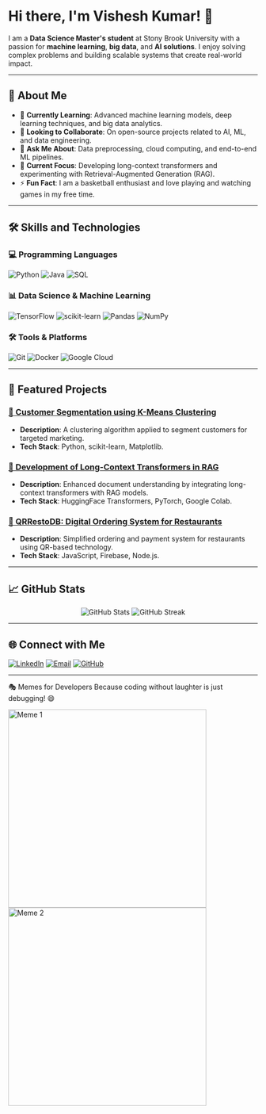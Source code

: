 # Hi there, I'm Vishesh Kumar! 👋

<!-- Add a banner image here if you like -->
<!-- ![Banner](https://your-banner-url.com) -->

I am a **Data Science Master's student** at Stony Brook University with a passion for **machine learning**, **big data**, and **AI solutions**. I enjoy solving complex problems and building scalable systems that create real-world impact.

---

## 🚀 About Me

- 🌱 **Currently Learning**: Advanced machine learning models, deep learning techniques, and big data analytics.
- 👯 **Looking to Collaborate**: On open-source projects related to AI, ML, and data engineering.
- 💬 **Ask Me About**: Data preprocessing, cloud computing, and end-to-end ML pipelines.
- 🔭 **Current Focus**: Developing long-context transformers and experimenting with Retrieval-Augmented Generation (RAG).
- ⚡ **Fun Fact**: I am a basketball enthusiast and love playing and watching games in my free time.

---

## 🛠️ Skills and Technologies

### 💻 Programming Languages
![Python](https://img.shields.io/badge/Python-3776AB?style=for-the-badge&logo=python&logoColor=white)
![Java](https://img.shields.io/badge/Java-007396?style=for-the-badge&logo=java&logoColor=white)
![SQL](https://img.shields.io/badge/SQL-005C84?style=for-the-badge&logo=postgresql&logoColor=white)

### 📊 Data Science & Machine Learning
![TensorFlow](https://img.shields.io/badge/TensorFlow-FF6F00?style=for-the-badge&logo=tensorflow&logoColor=white)
![scikit-learn](https://img.shields.io/badge/scikit--learn-F7931E?style=for-the-badge&logo=scikit-learn&logoColor=white)
![Pandas](https://img.shields.io/badge/Pandas-150458?style=for-the-badge&logo=pandas&logoColor=white)
![NumPy](https://img.shields.io/badge/NumPy-013243?style=for-the-badge&logo=numpy&logoColor=white)

### 🛠️ Tools & Platforms
![Git](https://img.shields.io/badge/Git-F05032?style=for-the-badge&logo=git&logoColor=white)
![Docker](https://img.shields.io/badge/Docker-2496ED?style=for-the-badge&logo=docker&logoColor=white)
![Google Cloud](https://img.shields.io/badge/Google%20Cloud-4285F4?style=for-the-badge&logo=google-cloud&logoColor=white)

---

## 🌟 Featured Projects

### [🔹 Customer Segmentation using K-Means Clustering](https://github.com/vishesh711/Customer-Segmentation-using-K-Means-Clustering)
- **Description**: A clustering algorithm applied to segment customers for targeted marketing.
- **Tech Stack**: Python, scikit-learn, Matplotlib.

### [🔹 Development of Long-Context Transformers in RAG](https://github.com/vishesh711/Development-of-a-Long-Context-Transformer-within-RAG-for-Enhanced-Document-Understanding)
- **Description**: Enhanced document understanding by integrating long-context transformers with RAG models.
- **Tech Stack**: HuggingFace Transformers, PyTorch, Google Colab.

### [🔹 QRRestoDB: Digital Ordering System for Restaurants](https://github.com/vishesh711/QRRestoDB-Digital-Ordering-and-Payment-System-for-Restaurants)
- **Description**: Simplified ordering and payment system for restaurants using QR-based technology.
- **Tech Stack**: JavaScript, Firebase, Node.js.

---

## 📈 GitHub Stats

<p align="center">
  <img src="https://github-readme-stats.vercel.app/api?username=vishesh711&show_icons=true&theme=tokyonight" alt="GitHub Stats" />
  <img src="https://github-readme-streak-stats.herokuapp.com/?user=vishesh711&theme=tokyonight" alt="GitHub Streak" />
</p>

---

## 🌐 Connect with Me

[![LinkedIn](https://img.shields.io/badge/LinkedIn-0A66C2?style=for-the-badge&logo=linkedin&logoColor=white)](https://www.linkedin.com/in/vishesh-kumar-9309331a9/)
[![Email](https://img.shields.io/badge/Email-D14836?style=for-the-badge&logo=gmail&logoColor=white)](mailto:vishesh.kumar.1@stonybrook.edu)
[![GitHub](https://img.shields.io/badge/GitHub-181717?style=for-the-badge&logo=github&logoColor=white)](https://github.com/vishesh711)

---

🎭 Memes for Developers
Because coding without laughter is just debugging! 😄

<img src="https://i.imgflip.com/5w1b5x.jpg" alt="Meme 1" width="400"> <img src="https://i.imgflip.com/5w1b88.jpg" alt="Meme 2" width="400">
